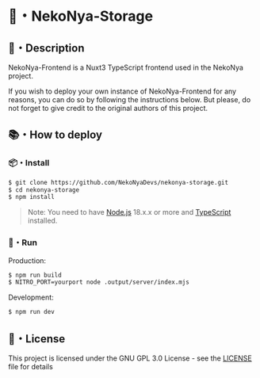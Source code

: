 # 🌿・NekoNya-Storage

## 📝・Description

NekoNya-Frontend is a Nuxt3 TypeScript frontend used in the NekoNya project.

If you wish to deploy your own instance of NekoNya-Frontend for any reasons, you can do so by following the instructions below. But please, do not forget to give credit to the original authors of this project.

## 📚・How to deploy

### 📦・Install

```bash
$ git clone https://github.com/NekoNyaDevs/nekonya-storage.git
$ cd nekonya-storage
$ npm install
```

> Note: You need to have [Node.js](https://nodejs.org/en/) 18.x.x or more and [TypeScript](https://www.typescriptlang.org) installed.

### 🚀・Run

Production:

```bash
$ npm run build
$ NITRO_PORT=yourport node .output/server/index.mjs
```

Development:

```bash
$ npm run dev
```

## 📜・License

This project is licensed under the GNU GPL 3.0 License - see the [LICENSE](LICENSE) file for details